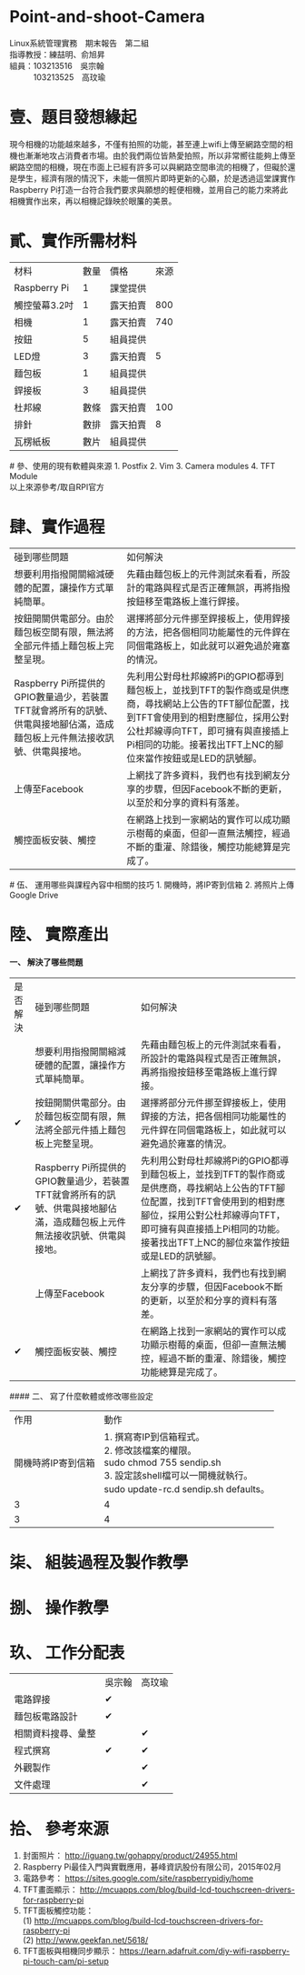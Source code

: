 # Point-and-shoot-Camera
Linux系統管理實務　期末報告　第二組  <br/>
指導教授：練喆明、俞旭昇  <br/>
組員：103213516　吳宗翰  <br/>
　　　103213525　高玟瑜
# 壹、題目發想緣起
現今相機的功能越來越多，不僅有拍照的功能，甚至連上wifi上傳至網路空間的相機也漸漸地攻占消費者市場。由於我們兩位皆熱愛拍照，所以非常嚮往能夠上傳至網路空間的相機，現在市面上已經有許多可以與網路空間串流的相機了，但礙於還是學生，經濟有限的情況下，未能一償照片即時更新的心願，於是透過這堂課實作Raspberry Pi打造一台符合我們要求與願想的輕便相機，並用自己的能力來將此相機實作出來，再以相機記錄映於眼簾的美景。
# 貳、實作所需材料
<table>
  <tr>
		<td>材料</td>
		<td>數量</td>
		<td>價格</td>
		<td>來源</td>
	</tr>
	<tr>
		<td>Raspberry Pi</td>
		<td>1</td>
		<td>課堂提供</td>
		<td>   </td>
	</tr>
	<tr>
		<td>觸控螢幕3.2吋</td>
		<td>1</td>
		<td>露天拍賣</td>
		<td>800</td>
	</tr>
	<tr>
		<td>相機</td>
		<td>1</td>
		<td>露天拍賣</td>
		<td>740</td>
	</tr>
	<tr>
		<td>按鈕</td>
		<td>5</td>
		<td>組員提供</td>
		<td>   </td>
	</tr>
	<tr>
		<td>LED燈</td>
		<td>3</td>
		<td>露天拍賣</td>
		<td>5</td>
	</tr>
	<tr>
		<td>麵包板</td>
		<td>1</td>
		<td>組員提供</td>
		<td>   </td>
	</tr>
	<tr>
		<td>銲接板</td>
		<td>3</td>
		<td>組員提供</td>
		<td>   </td>
	</tr>
	<tr>
		<td>杜邦線</td>
		<td>數條</td>
		<td>露天拍賣</td>
		<td>100</td>
	</tr>
	<tr>
		<td>排針</td>
		<td>數排</td>
		<td>露天拍賣</td>
		<td>8</td>
	</tr>
	<tr>
		<td>瓦楞紙板</td>
		<td>數片</td>
		<td>組員提供</td>
		<td>   </td>
	</tr>
</table>
# 參、使用的現有軟體與來源
1. Postfix
2. Vim
3. Camera modules
4. TFT Module  <br/>
以上來源參考/取自RPI官方

# 肆、實作過程
<table>
  <tr>
		<td>碰到哪些問題</td>
		<td>如何解決</td>
	</tr>
	<tr>
		<td>想要利用指撥開關縮減硬體的配置，讓操作方式單純簡單。</td>
		<td>先藉由麵包板上的元件測試來看看，所設計的電路與程式是否正確無誤，再將指撥按鈕移至電路板上進行銲接。</td>
	</tr>
	<tr>
		<td>按鈕開關供電部分。由於麵包板空間有限，無法將全部元件插上麵包板上完整呈現。</td>
		<td>選擇將部分元件挪至銲接板上，使用銲接的方法，把各個相同功能屬性的元件銲在同個電路板上，如此就可以避免過於雍塞的情況。</td>
	</tr>
	<tr>
		<td>Raspberry Pi所提供的GPIO數量過少，若裝置TFT就會將所有的訊號、供電與接地腳佔滿，造成麵包板上元件無法接收訊號、供電與接地。</td>
		<td>先利用公對母杜邦線將Pi的GPIO都導到麵包板上，並找到TFT的製作商或是供應商，尋找網站上公告的TFT腳位配置，找到TFT會使用到的相對應腳位，採用公對公杜邦線導向TFT，即可擁有與直接插上Pi相同的功能。接著找出TFT上NC的腳位來當作按鈕或是LED的訊號腳。</td>
	</tr>
	<tr>
		<td>上傳至Facebook</td>
		<td>上網找了許多資料，我們也有找到網友分享的步驟，但因Facebook不斷的更新，以至於和分享的資料有落差。</td>
	</tr>
	<tr>
		<td>觸控面板安裝、觸控</td>
		<td>在網路上找到一家網站的實作可以成功顯示樹莓的桌面，但卻一直無法觸控，經過不斷的重灌、除錯後，觸控功能總算是完成了。</td>
	</tr>
</table>
# 伍、 運用哪些與課程內容中相關的技巧
1. 開機時，將IP寄到信箱
2. 將照片上傳Google Drive

# 陸、 實際產出
#### 一、 解決了哪些問題
<table>
  <tr>
  		<td>是否解決</td>
		<td>碰到哪些問題</td>
		<td>如何解決</td>
	</tr>
	<tr>
	  	<td></td>
		<td>想要利用指撥開關縮減硬體的配置，讓操作方式單純簡單。</td>
		<td>先藉由麵包板上的元件測試來看看，所設計的電路與程式是否正確無誤，再將指撥按鈕移至電路板上進行銲接。</td>
	</tr>
	<tr>
		<td>  ✔  </td>
		<td>按鈕開關供電部分。由於麵包板空間有限，無法將全部元件插上麵包板上完整呈現。</td>
		<td>選擇將部分元件挪至銲接板上，使用銲接的方法，把各個相同功能屬性的元件銲在同個電路板上，如此就可以避免過於雍塞的情況。</td>
	</tr>
	<tr>
		<td>  ✔  </td>
		<td>Raspberry Pi所提供的GPIO數量過少，若裝置TFT就會將所有的訊號、供電與接地腳佔滿，造成麵包板上元件無法接收訊號、供電與接地。</td>
		<td>先利用公對母杜邦線將Pi的GPIO都導到麵包板上，並找到TFT的製作商或是供應商，尋找網站上公告的TFT腳位配置，找到TFT會使用到的相對應腳位，採用公對公杜邦線導向TFT，即可擁有與直接插上Pi相同的功能。接著找出TFT上NC的腳位來當作按鈕或是LED的訊號腳。</td>
	</tr>
	<tr>
		<td></td>
		<td>上傳至Facebook</td>
		<td>上網找了許多資料，我們也有找到網友分享的步驟，但因Facebook不斷的更新，以至於和分享的資料有落差。</td>
	</tr>
	<tr>
		<td>  ✔  </td>
		<td>觸控面板安裝、觸控</td>
		<td>在網路上找到一家網站的實作可以成功顯示樹莓的桌面，但卻一直無法觸控，經過不斷的重灌、除錯後，觸控功能總算是完成了。</td>
	</tr>
</table>
#### 二、 寫了什麼軟體或修改哪些設定
<table>
  <tr>
		<td>作用</td>
		<td>動作</td>
	</tr>
	<tr>
		<td>開機時將IP寄到信箱</td>
		<td>1. 撰寫寄IP到信箱程式。<br/>
		2. 修改該檔案的權限。<br/> 
		sudo chmod 755 sendip.sh<br/> 
		3. 設定該shell檔可以一開機就執行。<br/>
		sudo update-rc.d sendip.sh defaults。<br/> </td>
	</tr>
	<tr>
		<td>3</td>
		<td>4</td>
	</tr>
	<tr>
		<td>3</td>
		<td>4</td>
	</tr>
</table>

# 柒、 組裝過程及製作教學






# 捌、 操作教學




# 玖、 工作分配表
<table>
  <tr>
		<td>   </td>
		<td>吳宗翰</td>
		<td>高玟瑜</td>
	</tr>
	<tr>
		<td>電路銲接</td>
		<td>✔</td>
		<td></td>
	</tr>
	<tr>
		<td>麵包板電路設計</td>
		<td>✔</td>
		<td></td>
	</tr>
	<tr>
		<td>相關資料搜尋、彙整</td>
		<td></td>
		<td>✔</td>
	</tr>
	<tr>
		<td>程式撰寫</td>
		<td>✔</td>
		<td>✔</td>
	</tr>
	<tr>
		<td>外觀製作</td>
		<td></td>
		<td>✔</td>
	</tr>
	<tr>
		<td>文件處理</td>
		<td></td>
		<td>✔</td>
	</tr>
</table>





# 拾、 參考來源
1. 封面照片：
http://iguang.tw/gohappy/product/24955.html
2. Raspberry Pi最佳入門與實戰應用，碁峰資訊股份有限公司，2015年02月
3. 電路參考：
https://sites.google.com/site/raspberrypidiy/home
4. TFT畫面顯示：
http://mcuapps.com/blog/build-lcd-touchscreen-drivers-for-raspberry-pi
5. TFT面板觸控功能： <br/>
(1) http://mcuapps.com/blog/build-lcd-touchscreen-drivers-for-raspberry-pi <br/>
(2) http://www.geekfan.net/5618/
6. TFT面板與相機同步顯示：
https://learn.adafruit.com/diy-wifi-raspberry-pi-touch-cam/pi-setup
